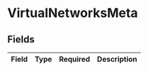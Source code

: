 # VirtualNetworksMeta


## Fields

| Field       | Type        | Required    | Description |
| ----------- | ----------- | ----------- | ----------- |